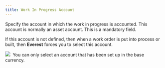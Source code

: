 ```yaml
---
title: Work In Progress Account
---
```



Specify the account in which the work in progress is accounted. This  account is normally an asset account. This is a mandatory field.


If this account is not defined, then when a work order is put into process  or built, then **Everest** forces  you to select this account.


![]({{site.acc_baseurl}}/img/note.gif)  You  can only select an account that has been set up in the base currency.
